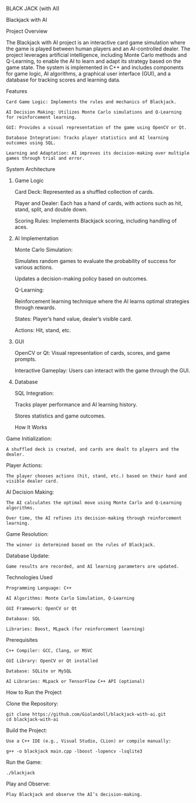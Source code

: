 BLACK JACK (with AI)

Blackjack with AI

Project Overview

The Blackjack with AI project is an interactive card game simulation where the game is played between human players and an AI-controlled dealer. The project leverages artificial intelligence, including Monte Carlo methods and Q-Learning, to enable the AI to learn and adapt its strategy based on the game state. The system is implemented in C++ and includes components for game logic, AI algorithms, a graphical user interface (GUI), and a database for tracking scores and learning data.

Features

    Card Game Logic: Implements the rules and mechanics of Blackjack.

    AI Decision Making: Utilizes Monte Carlo simulations and Q-Learning for reinforcement learning.

    GUI: Provides a visual representation of the game using OpenCV or Qt.

    Database Integration: Tracks player statistics and AI learning outcomes using SQL.

    Learning and Adaptation: AI improves its decision-making over multiple games through trial and error.

System Architecture

1. Game Logic

    Card Deck: Represented as a shuffled collection of cards.

    Player and Dealer: Each has a hand of cards, with actions such as hit, stand, split, and double down.

    Scoring Rules: Implements Blackjack scoring, including handling of aces.

2. AI Implementation

    Monte Carlo Simulation:

    Simulates random games to evaluate the probability of success for various actions.

    Updates a decision-making policy based on outcomes.

    Q-Learning:

    Reinforcement learning technique where the AI learns optimal strategies through rewards.

    States: Player’s hand value, dealer’s visible card.

    Actions: Hit, stand, etc.

3. GUI

    OpenCV or Qt: Visual representation of cards, scores, and game prompts.

    Interactive Gameplay: Users can interact with the game through the GUI.

4. Database

    SQL Integration:

    Tracks player performance and AI learning history.

    Stores statistics and game outcomes.

    How It Works

Game Initialization:

    A shuffled deck is created, and cards are dealt to players and the dealer.

Player Actions:

    The player chooses actions (hit, stand, etc.) based on their hand and visible dealer card.

AI Decision Making:

    The AI calculates the optimal move using Monte Carlo and Q-Learning algorithms.

    Over time, the AI refines its decision-making through reinforcement learning.

Game Resolution:

    The winner is determined based on the rules of Blackjack.

Database Update:

    Game results are recorded, and AI learning parameters are updated.



Technologies Used

    Programming Language: C++

    AI Algorithms: Monte Carlo Simulation, Q-Learning

    GUI Framework: OpenCV or Qt

    Database: SQL

    Libraries: Boost, MLpack (for reinforcement learning)






Prerequisites

    C++ Compiler: GCC, Clang, or MSVC

    GUI Library: OpenCV or Qt installed

    Database: SQLite or MySQL

    AI Libraries: MLpack or TensorFlow C++ API (optional)

How to Run the Project

Clone the Repository:

    git clone https://github.com/Giolandoll/blackjack-with-ai.git
    cd blackjack-with-ai

Build the Project:

    Use a C++ IDE (e.g., Visual Studio, CLion) or compile manually:

    g++ -o blackjack main.cpp -lboost -lopencv -lsqlite3

Run the Game:

    ./blackjack

Play and Observe:

    Play Blackjack and observe the AI’s decision-making.

